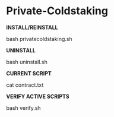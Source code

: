 # Private-Coldstaking

**INSTALL/REINSTALL**

bash privatecoldstaking.sh


**UNINSTALL**

bash uninstall.sh


**CURRENT SCRIPT**

cat contract.txt


**VERIFY ACTIVE SCRIPTS**

bash verify.sh
